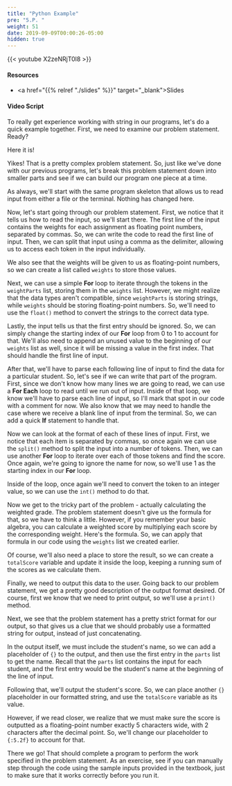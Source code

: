 ```yaml
---
title: "Python Example"
pre: "5.P. "
weight: 51
date: 2019-09-09T00:00:26-05:00
hidden: true
---
```


{{< youtube X2zeNRjT0l8 >}}

#### Resources

* <a href="{{% relref "./slides" %}}" target="_blank">Slides</a>

#### Video Script

To really get experience working with string in our programs, let's do a quick example together. First, we need to examine our problem statement. Ready?

Here it is!

Yikes! That is a pretty complex problem statement. So, just like we've done with our previous programs, let's break this problem statement down into smaller parts and see if we can build our program one piece at a time.

As always, we'll start with the same program skeleton that allows us to read input from either a file or the terminal. Nothing has changed here.

Now, let's start going through our problem statement. First, we notice that it tells us how to read the input, so we'll start there. The first line of the input contains the weights for each assignment as floating point numbers, separated by commas. So, we can write the code to read the first line of input. Then, we can split that input using a comma as the delimiter, allowing us to access each token in the input individually.

We also see that the weights will be given to us as floating-point numbers, so we can create a list called `weights` to store those values.

Next, we can use a simple **For** loop to iterate through the tokens in the `weightParts` list, storing them in the `weights` list. However, we might realize that the data types aren't compatible, since `weightParts` is storing strings, while `weights` should be storing floating-point numbers. So, we'll need to use the `float()` method to convert the strings to the correct data type.

Lastly, the input tells us that the first entry should be ignored. So, we can simply change the starting index of our **For** loop from 0 to 1 to account for that. We'll also need to append an unused value to the beginning of our `weights` list as well, since it will be missing a value in the first index. That should handle the first line of input.

After that, we'll have to parse each following line of input to find the data for a particular student. So, let's see if we can write that part of the program. First, since we don't know how many lines we are going to read, we can use a **For Each** loop to read until we run out of input. Inside of that loop, we know we'll have to parse each line of input, so I'll mark that spot in our code with a comment for now. We also know that we may need to handle the case where we receive a blank line of input from the terminal. So, we can add a quick **If** statement to handle that.

Now we can look at the format of each of these lines of input. First, we notice that each item is separated by commas, so once again we can use the `split()` method to split the input into a number of tokens. Then, we can use another **For** loop to iterate over each of those tokens and find the score. Once again, we're going to ignore the name for now, so we'll use 1 as the starting index in our **For** loop.

Inside of the loop, once again we'll need to convert the token to an integer value, so we can use the `int()` method to do that.

Now we get to the tricky part of the problem - actually calculating the weighted grade. The problem statement doesn't give us the formula for that, so we have to think a little. However, if you remember your basic algebra, you can calculate a weighted score by multiplying each score by the corresponding weight. Here's the formula. So, we can apply that formula in our code using the `weights` list we created earlier.

Of course, we'll also need a place to store the result, so we can create a `totalScore` variable and update it inside the loop, keeping a running sum of the scores as we calculate them.

Finally, we need to output this data to the user. Going back to our problem statement, we get a pretty good description of the output format desired. Of course, first we know that we need to print output, so we'll use a `print()` method.

Next, we see that the problem statement has a pretty strict format for our output, so that gives us a clue that we should probably use a formatted string for output, instead of just concatenating.

In the output itself, we must include the student's name, so we can add a placeholder of `{}` to the output, and then use the first entry in the `parts` list to get the name. Recall that the `parts` list contains the input for each student, and the first entry would be the student's name at the beginning of the line of input.

Following that, we'll output the student's score. So, we can place another `{}` placeholder in our formatted string, and use the `totalScore` variable as its value.

However, if we read closer, we realize that we must make sure the score is outputted as a floating-point number exactly 5 characters wide, with 2 characters after the decimal point. So, we'll change our placeholder to `{:5.2f}` to account for that.

There we go! That should complete a program to perform the work specified in the problem statement. As an exercise, see if you can manually step through the code using the sample inputs provided in the textbook, just to make sure that it works correctly before you run it.
